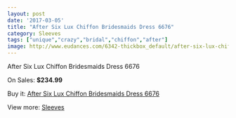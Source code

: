 ```yaml
---
layout: post
date: '2017-03-05'
title: "After Six Lux Chiffon Bridesmaids Dress 6676"
category: Sleeves
tags: ["unique","crazy","bridal","chiffon","after"]
image: http://www.eudances.com/6342-thickbox_default/after-six-lux-chiffon-bridesmaids-dress-6676.jpg
---
```

After Six Lux Chiffon Bridesmaids Dress 6676

On Sales: **$234.99**
<a href="https://www.eudances.com/en/sleeves/2298-after-six-lux-chiffon-bridesmaids-dress-6676.html"><amp-img layout="responsive" width="600" height="600" src="//www.eudances.com/6342-thickbox_default/after-six-lux-chiffon-bridesmaids-dress-6676.jpg" alt="After Six Lux Chiffon Bridesmaids Dress 6676 0" /></a>
<a href="https://www.eudances.com/en/sleeves/2298-after-six-lux-chiffon-bridesmaids-dress-6676.html"><amp-img layout="responsive" width="600" height="600" src="//www.eudances.com/6343-thickbox_default/after-six-lux-chiffon-bridesmaids-dress-6676.jpg" alt="After Six Lux Chiffon Bridesmaids Dress 6676 1" /></a>

Buy it: [After Six Lux Chiffon Bridesmaids Dress 6676](https://www.eudances.com/en/sleeves/2298-after-six-lux-chiffon-bridesmaids-dress-6676.html "After Six Lux Chiffon Bridesmaids Dress 6676")

View more: [Sleeves](https://www.eudances.com/en/26-sleeves "Sleeves")